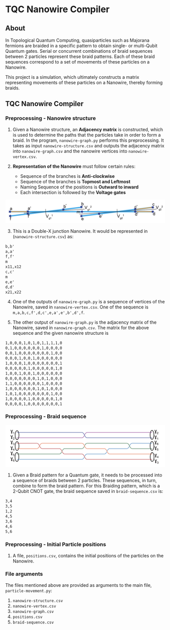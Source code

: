 # TQC Nanowire Compiler

## About
In Topological Quantum Computing, quasiparticles such as Majorana fermions are braided in a specific pattern to obtain single- or multi-Qubit Quantum gates. Serial or concurrent combinations of braid sequences between 2 particles represent these braid patterns. Each of these braid sequences correspond to a set of movements of these particles on a Nanowire.

This project is a simulation, which ultimately constructs a matrix representing movements of these particles on a Nanowire, thereby forming braids.

## TQC Nanowire Compiler

### Preprocessing - Nanowire structure

1. Given a Nanowire structure, an **Adjacency matrix** is constructed, which is used to determine the paths that the particles take in order to form a braid. In the program, ```nanowire-graph.py``` performs this preprocessing. It takes as input ```nanowire-structure.csv``` and outputs the adjacency matrix into ```nanowire-graph.csv``` and the nanowire vertices into ```nanowire-vertex.csv```.

2. **Representation of the Nanowire** must follow certain rules:
    - Sequence of the branches is **Anti-clockwise**
    - Sequence of the branches is **Topmost and Leftmost**
    - Naming Sequence of the positions is **Outward to inward**
    - Each intersection is followed by the **Voltage gates**

![nanowire-2x](nanowire.png)

3. This is a Double-X junction Nanowire. It would be represented in (```nanowire-structure.csv```) as:
```
b,b'
a,a'
f,f'
m
x11,x12
c,c'
m
e,e'
d,d'
x21,x22
```

4. One of the outputs of ```nanowire-graph.py``` is a sequence of vertices of the Nanowire, saved in ```nanowire-vertex.csv```. One of the sequence is ```m,a,b,c,f',d,c',e,a',e',b',d',f```.

5. The other output of ```nanowire-graph.py``` is the adjacency matrix of the Nanowire, saved in ```nanowire-graph.csv```. The matrix for the above sequence and the given nanowire structure is
```
1,0,0,0,1,0,1,0,1,1,1,1,0
0,1,0,0,0,0,0,0,1,0,0,0,0
0,0,1,0,0,0,0,0,0,0,1,0,0
0,0,0,1,0,0,1,0,0,0,0,0,0
1,0,0,0,1,0,0,0,0,0,0,0,1
0,0,0,0,0,1,0,0,0,0,0,1,0
1,0,0,1,0,0,1,0,0,0,0,0,0
0,0,0,0,0,0,0,1,0,1,0,0,0
1,1,0,0,0,0,0,0,1,0,0,0,0
1,0,0,0,0,0,0,1,0,1,0,0,0
1,0,1,0,0,0,0,0,0,0,1,0,0
1,0,0,0,0,1,0,0,0,0,0,1,0
0,0,0,0,1,0,0,0,0,0,0,0,1
```

### Preprocessing - Braid sequence

![braid-cnot](braid-pattern.png)

1. Given a Braid pattern for a Quantum gate, it needs to be processed into a sequence of braids between 2 particles. These sequences, in turn, combine to form the braid pattern. For this Braiding pattern, which is a 2-Qubit CNOT gate, the braid sequence saved in ```braid-sequence.csv``` is:
```
3,4
3,5
1,2
4,5
3,6
4,6
5,6
```

### Preprocessing - Initial Particle positions

1. A file, ```positions.csv```, contains the initial positions of the particles on the Nanowire.

### File arguments

The files mentioned above are provided as arguments to the main file, ```particle-movement.py```:
1. ```nanowire-structure.csv```
2. ```nanowire-vertex.csv```
3. ```nanowire-graph.csv```
4. ```positions.csv```
5. ```braid-sequence.csv```
